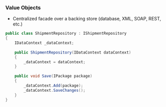 ### Value Objects

* Centralized facade over a backing store (database, XML, SOAP, REST, etc.)

``` csharp
public class ShipmentRepository : IShipmentRepository
{
    IDataContext _dataContext;
    
    public ShipmentRepository(IDataContext dataContext)
    {
        _dataContext = dataContext;
    }
    
    public void Save(IPackage package)
    {
        _dataContext.Add(package);
        _dataContext.SaveChanges();
    }
}
```
